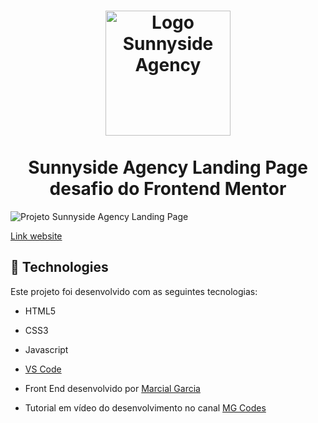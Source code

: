 <h1 align="center">
    <img alt="Logo Sunnyside Agency" width="200" src="https://user-images.githubusercontent.com/92635792/180259137-53aed8ad-0328-4f48-90b4-edf958ec52d2.svg" />
    <br><br>Sunnyside Agency Landing Page<br />desafio do Frontend Mentor
</h1>

<img alt="Projeto Sunnyside Agency Landing Page" src="https://user-images.githubusercontent.com/92635792/180258277-5b7db5a3-a37e-4b65-ad40-365fb59a5f25.jpg" />

[Link website](https://lp-sunnysideagency.netlify.app)


## :rocket: Technologies

Este projeto foi desenvolvido com as seguintes tecnologias:

-  HTML5
-  CSS3
-  Javascript
-  [VS Code](https://code.visualstudio.com/)


- Front End desenvolvido por [Marcial Garcia](https://www.linkedin.com/in/marcial-garcia/)
- Tutorial em vídeo do desenvolvimento no canal [MG Codes](https://youtu.be/1Q6YunLtIYY)
